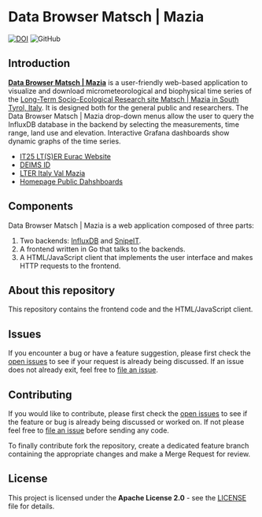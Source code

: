 # Data Browser Matsch | Mazia

[![DOI](https://zenodo.org/badge/334079676.svg)](https://zenodo.org/badge/latestdoi/334079676)
![GitHub](https://img.shields.io/github/license/euracresearch/browser)

## Introduction

**[Data Browser Matsch | Mazia](https://browser.lter.eurac.edu/)**  is a user-friendly web-based application to visualize and download micrometeorological and biophysical time series of the [Long-Term Socio-Ecological Research site Matsch | Mazia in South Tyrol, Italy](http://lter.eurac.edu/en/). It is designed both for the general public and researchers. The Data Browser Matsch | Mazia drop-down menus allow the user to query the InfluxDB database in the backend by selecting the measurements, time range, land use and elevation. Interactive Grafana dashboards show dynamic graphs of the time series.


- [IT25 LT(S)ER Eurac Website](http://lter.eurac.edu/it/)
- [DEIMS ID](https://deims.org/11696de6-0ab9-4c94-a06b-7ce40f56c964)
- [LTER Italy Val Mazia](http://www.lteritalia.it/?q=macrositi/it25-val-di-mazia)
- [Homepage Public Dahshboards](https://dashboard.alpenv.eurac.edu/d/pv9WwNWGk/homepage-public?orgId=1)

## Components

Data Browser Matsch | Mazia is a web application composed of three parts: 
1) Two backends: [InfluxDB](https://www.influxdata.com/) and [SnipeIT](https://snipeitapp.com/). 
2) A frontend written in Go that talks to the backends. 
3) A HTML/JavaScript client that implements the user interface and makes HTTP requests to the frontend.

## About this repository

This repository contains the frontend code and the HTML/JavaScript client.

## Issues 

If you encounter a bug or have a feature suggestion, please first check the [open issues](https://github.com/euracresearch/browser/issues) to see if your request is already being discussed. If an issue does not already exit, feel free to [file an issue](https://github.com/euracresearch/browser/issues/new).

## Contributing

If you would like to contribute, please first check the [open issues](https://github.com/euracresearch/browser/issues) to see if the feature or bug is already being discussed or worked on. If not please feel free to [file an issue](https://github.com/euracresearch/browser/issues/new) before sending any code.

To finally contribute fork the repository, create a dedicated feature branch containing the appropriate changes and make a Merge Request for review.

## License 

This project is licensed under the **Apache License 2.0** - see the [LICENSE](LICENSE) file for details.

